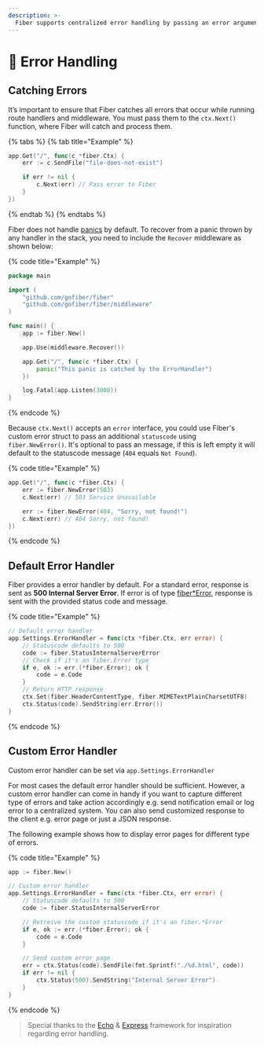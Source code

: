 ```yaml
---
description: >-
  Fiber supports centralized error handling by passing an error argument into the Next method which allows you to log errors to external services or send a customized HTTP response to the client.
---
```


# 🐛 Error Handling

## Catching Errors

It’s important to ensure that Fiber catches all errors that occur while running route handlers and middleware. You must pass them to the `ctx.Next()` function, where Fiber will catch and process them.

{% tabs %}
{% tab title="Example" %}
```go
app.Get("/", func(c *fiber.Ctx) {
    err := c.SendFile("file-does-not-exist")

    if err != nil {
        c.Next(err) // Pass error to Fiber
    }
})
```
{% endtab %}
{% endtabs %}

Fiber does not handle [panics](https://blog.golang.org/defer-panic-and-recover) by default. To recover from a panic thrown by any handler in the stack, you need to include the `Recover` middleware as shown below:

{% code title="Example" %}
```go
package main

import (
    "github.com/gofiber/fiber"
    "github.com/gofiber/fiber/middleware"
)

func main() {
    app := fiber.New()

    app.Use(middleware.Recover())

    app.Get("/", func(c *fiber.Ctx) {
        panic("This panic is catched by the ErrorHandler")
    })

    log.Fatal(app.Listen(3000))
}

```
{% endcode %}

Because `ctx.Next()` accepts an `error` interface, you could use Fiber's custom error struct to pass an additional `statuscode` using `fiber.NewError()`. It's optional to pass an message, if this is left empty it will default to the statuscode message \(`404` equals `Not Found`\).

{% code title="Example" %}
```go
app.Get("/", func(c *fiber.Ctx) {
    err := fiber.NewError(503)
    c.Next(err) // 503 Service Unavailable

    err := fiber.NewError(404, "Sorry, not found!")
    c.Next(err) // 404 Sorry, not found!
})
```
{% endcode %}

## Default Error Handler

Fiber provides a error handler by default. For a standard error, response is sent as **500 Internal Server Error**. If error is of type [fiber\*Error](https://godoc.org/github.com/gofiber/fiber#Error), response is sent with the provided status code and message.

{% code title="Example" %}
```go
// Default error handler
app.Settings.ErrorHandler = func(ctx *fiber.Ctx, err error) {
    // Statuscode defaults to 500
    code := fiber.StatusInternalServerError
    // Check if it's an fiber.Error type
    if e, ok := err.(*fiber.Error); ok {
        code = e.Code
    }
    // Return HTTP response
    ctx.Set(fiber.HeaderContentType, fiber.MIMETextPlainCharsetUTF8)
    ctx.Status(code).SendString(err.Error())
}
```
{% endcode %}

## Custom Error Handler

Custom error handler can be set via `app.Settings.ErrorHandler`

For most cases the default error handler should be sufficient. However, a custom error handler can come in handy if you want to capture different type of errors and take action accordingly e.g. send notification email or log error to a centralized system. You can also send customized response to the client e.g. error page or just a JSON response.

The following example shows how to display error pages for different type of errors.

{% code title="Example" %}
```go
app := fiber.New()

// Custom error handler
app.Settings.ErrorHandler = func(ctx *fiber.Ctx, err error) {
    // Statuscode defaults to 500
    code := fiber.StatusInternalServerError

    // Retreive the custom statuscode if it's an fiber.*Error
    if e, ok := err.(*fiber.Error); ok {
        code = e.Code
    }

    // Send custom error page
    err = ctx.Status(code).SendFile(fmt.Sprintf("./%d.html", code))
    if err != nil {
        ctx.Status(500).SendString("Internal Server Error")
    }
}
```
{% endcode %}

> Special thanks to the [Echo](https://echo.labstack.com/) & [Express](https://expressjs.com/) framework for inspiration regarding error handling.

